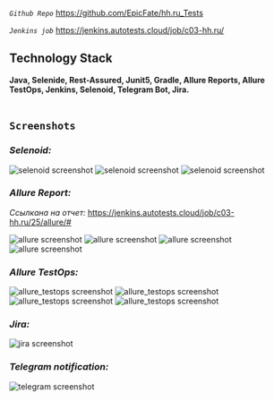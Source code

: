 _`Github Repo`_
https://github.com/EpicFate/hh.ru_Tests

_`Jenkins job`_
https://jenkins.autotests.cloud/job/c03-hh.ru/

## Technology Stack
**Java, Selenide, Rest-Assured, Junit5, Gradle, Allure Reports, Allure TestOps, Jenkins, Selenoid, Telegram Bot, Jira.**
<br><br>

## `Screenshots`


### *Selenoid:*
![selenoid screenshot](src/test/resources/images/selenoid.png)
![selenoid screenshot](src/test/resources/images/selenoid1.png)
![selenoid screenshot](src/test/resources/images/selenoid.gif)

### *Allure Report:*

_Ссылкана на отчет:_ https://jenkins.autotests.cloud/job/c03-hh.ru/25/allure/#

![allure screenshot](src/test/resources/images/allure_1.png)
![allure screenshot](src/test/resources/images/allure_2.png)
![allure screenshot](src/test/resources/images/allure_3.png)
![allure screenshot](src/test/resources/images/allure_4.png)

### *Allure TestOps:*
![allure_testops screenshot](src/test/resources/images/allure_testops_1.png)
![allure_testops screenshot](src/test/resources/images/allure_testops_2.png)
![allure_testops screenshot](src/test/resources/images/allure_testops_3.png)
![allure_testops screenshot](src/test/resources/images/allure_testops_4.png)

### *Jira:*
![jira screenshot](src/test/resources/images/jira_1.png)

### *Telegram notification:*
![telegram screenshot](src/test/resources/images/telegram.png)
